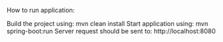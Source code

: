 How to run application:

Build the project using: mvn clean install
Start application using: mvn spring-boot:run
Server request should be sent to: http://localhost:8080
